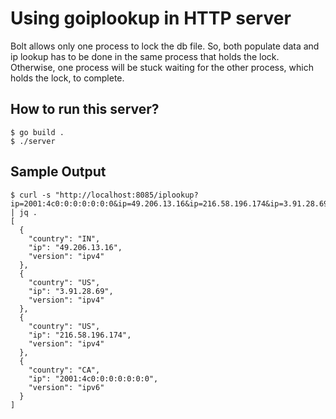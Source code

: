 # Using goiplookup in HTTP server

Bolt allows only one process to lock the db file. So, both populate data and ip lookup has to be done in the same process that holds the lock. Otherwise, one process will be stuck waiting for the other process, which holds the lock, to complete.

## How to run this server?
```
$ go build .
$ ./server
```

## Sample Output
```
$ curl -s "http://localhost:8085/iplookup?ip=2001:4c0:0:0:0:0:0:0&ip=49.206.13.16&ip=216.58.196.174&ip=3.91.28.69" | jq .
[
  {
    "country": "IN",
    "ip": "49.206.13.16",
    "version": "ipv4"
  },
  {
    "country": "US",
    "ip": "3.91.28.69",
    "version": "ipv4"
  },
  {
    "country": "US",
    "ip": "216.58.196.174",
    "version": "ipv4"
  },
  {
    "country": "CA",
    "ip": "2001:4c0:0:0:0:0:0:0",
    "version": "ipv6"
  }
]
```